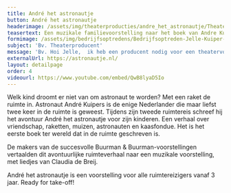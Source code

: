 ```yaml
---
title: André het astronautje
button: André het astronautje
headerimage: /assets/img/theaterproducties/andre_het_astronautje/Theaterproducties-andrehetastronautje-Jelle-Kuiper.jpg
teasertext: Een muzikale familievoorstelling naar het boek van Andre Kuipers en met liedjes van Claudia de Breij.
formimage: /assets/img/bedrijfsoptredens/Bedrijfsoptreden-Jelle-Kuiper-fakespeech.jpg
subject: 'Bv. Theaterproducent'
message: 'Bv. Hoi Jelle,  ik heb een producent nodig voor een theatervoorstelling die ik op aan het zetten ben. Wil je een keertje koffie drinken? Groetjes, Charlotte'
externalUrl: https://astronautje.nl/
layout: detailpage
order: 4
videourl: https://www.youtube.com/embed/QwB8lyaD5Io
---
```


Welk kind droomt er niet van om astronaut te worden? Met een raket de ruimte in. Astronaut André Kuipers is de enige Nederlander die maar liefst twee keer in de ruimte is geweest. Tijdens zijn tweede ruimtereis schreef hij het avontuur André het astronautje voor zijn kinderen. Een verhaal over vriendschap, raketten, muizen, astronauten en kaasfondue. Het is het eerste boek ter wereld dat in de ruimte geschreven is.

De makers van de succesvolle Buurman & Buurman-voorstellingen vertaalden dit avontuurlijke ruimteverhaal naar een muzikale voorstelling, met liedjes van Claudia de Breij.

André het astronautje is een voorstelling voor alle ruimtereizigers vanaf 3 jaar. 
Ready for take-off! 
